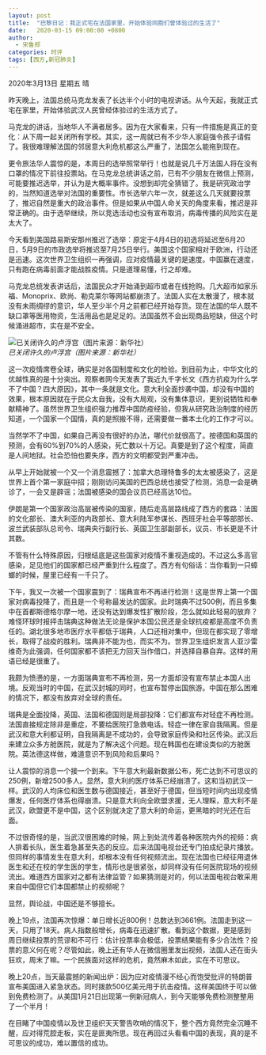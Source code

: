 ```yaml
---
layout: post
title:  "巴黎日记：我正式宅在法国家里，开始体验同胞们曾体验过的生活了"
date:   2020-03-15 09:00:00 +0800
author: 
  - 宋鲁郑
categories: 时评
tags: [西方,新冠肺炎]
---
```

2020年3月13日 星期五 晴

昨天晚上，法国总统马克龙发表了长达半个小时的电视讲话。从今天起，我就正式宅在家里，开始体验武汉人民曾经体验过的生活方式了。

马克龙的讲话，当地华人不满者居多。因为在大家看来，只有一件措施是真正的变化：从下周一起关闭所有学校。其实，这一周就已有不少华人家庭强令孩子请假了。我很难理解法国的邻居意大利危机都这么严重了，法国怎么能拖到现在。

更令旅法华人震惊的是，本周日的选举照常举行！也就是说几千万法国人将在没有口罩的情况下前往投票站。在马克龙总统讲话之前，已有不少朋友在微信上预测，可能要推迟选举，并认为是大概率事件。没想到却完全猜错了。我是研究政治学的，当然知道选举对法国的重要性。市长选举六年一次，就差这么几天就要投票了，推迟自然是重大的政治事件。但是如果从中国人命关天的角度来看，推迟是非常正确的。由于选举继续，所以竞选活动也没有宣布取消，病毒传播的风险实在是太大了。

今天看到美国路易斯安那州推迟了选举：原定于4月4日的初选将延迟至6月20日，5月9日的市政选举将推迟至7月25日举行。美国这个国家相对于欧洲，行动还是迅速。这次世界卫生组织一再强调，应对疫情最关键的是速度。中国赢在速度，只有跑在病毒前面才能战胜疫情。只是道理易懂，行之却难。

马克龙总统发表讲话后，法国民众才开始涌到超市或者在线抢购。几大超市如家乐福、Monoprix、欧尚、勒克莱尔等网站都崩溃了。法国人实在太散漫了，根本就没有未雨绸缪的意识，华人至少半个月之前都已经开始存货。现在法国的华人既不缺口罩等医用物资，生活用品也是足足的。法国虽然不会出现商品短缺，但这个时候涌进超市，实在是不安全。

![已关闭许久的卢浮宫（图片来源：新华社）]({{site.url}}/assets/images/20200315093627266.jpg)  
*已关闭许久的卢浮宫（图片来源：新华社）*

这一次疫情席卷全球，确实是对各国制度和文化的检验。到目前为止，中华文化的优越性真的是十分突出。观察者网今天发表了我近九千字长文《西方抗疫为什么学不了中国？四大原因》，其中一条就是文化。意大利全面抄袭中国，却没有中国的效果，根本原因就在于民众太自我，没有大局观，没有集体意识，更别说牺牲和奉献精神了。虽然世界卫生组织强力推荐中国防疫经验，但我从研究政治制度的经历知道，一个国家一个国情，真的是照搬不得，还需要做一番本土化的工作才可以。

当然学不了中国，如果自己再没有很好的办法，哪代价就很高了。按德国和英国的预测，会有60%到70%的人感染，死亡数以十万记。真要是到了这个程度，简直是人间地狱。社会恐怕也要失序，西方的文明都受到严重冲击。

从早上开始就被一个又一个消息震撼了：加拿大总理特鲁多的太太被感染了，这是世界上首个第一家庭中招；刚刚访问美国的巴西总统也接受了检测，消息一会是确诊了，一会又是辟谣；法国被感染的国会议员已经高达10位。

伊朗是第一个国家政治高层被传染的国家，随后走高层路线成了西方的套路：法国的文化部长、澳大利亚的内政部长、意大利陆军参谋长、西班牙社会平等部部长、波兰武装部队总司令、瑞典央行副行长、英国卫生部副部长，议员、市长更是不计其数。

不管有什么特殊原因，归根结底是这些国家对疫情不重视造成的。不过这么多高官感染，足见他们的国家都已经严重到什么程度了。西方有句俗话：当你看到一只蟑螂的时候，屋里已经有一千只了。

下午，我又一次被一个国家震到了：瑞典宣布不再进行检测！这是世界上第一个国家对病毒投降了，而且是一个号称最发达的国家。此时瑞典不过500例，而且多集中在首都斯德格尔摩一地，还没有达到爆发性扩散阶段，怎么就如此轻易的放弃？难怪环球时报抨击瑞典这种做法无论是保护本国公民还是全球抗疫都是高度不负责任的。湖北很多地市医疗水平都低于瑞典，人口还相对集中，但现在都实现了零增长，取得了战疫的胜利。瑞典非不能为也，而实不为。世界卫生组织发言人亚沙雷维奇为此强调，任何国家都不该把无力回天当作借口，并选择自暴自弃。这样的用语已经是很重了。

我颇为愤懑的是，一方面瑞典宣布不再检测，另一方面却没有宣布禁止本国人出境。反观当时的中国，在武汉封城的同时，也宣布暂停出国旅游。中国在那么困难的情况下，都没有放弃对全球的责任。

瑞典是全面投降，英国、法国和德国则是局部投降：它们都宣布对轻症不再检测。法国直接规定除非是重症，不要给医院打急救电话。轻症一律在家自我隔离。但是武汉和意大利都证明，自我隔离是不成功的，会导致家庭传染和社区传染。武汉后来建立众多方舱医院，就是为了解决这个问题。现在韩国也在建设类似的方舱医院。英法德这样做，难道意识不到风险和后果吗？

让人震惊的消息一个接一个到来。下午意大利最新数据公布，死亡达到不可思议的250例，新增2500多人。显然，意大利的医疗体系已经崩溃了。这和当初武汉一样。武汉的人均床位和医生数与德国接近，甚至好于德国，但当短时间内出现疫情爆发，任何医疗体系也得崩溃。只是意大利向全欧盟求援，无人理睬，意大利不是武汉，欧盟更不是中国，这个区别就决定了意大利的命运，更黑暗的时光还在后面。

不过很奇怪的是，当武汉很困难的时候，网上到处流传着各种医院内外的视频：病人排着长队，医生着急甚至失态的反应。后来法国电视台还专门拍成纪录片播放。但同样的事情发生在意大利，却根本没有任何视频流出。现在法国也已经征用退休医生和还在校的学生医的学生，情形也是很紧张，却同样没有任何医院现场的视频流出。难道西方国家对之都有法律监管？如果猜测是对的，何以法国电视台敢采用来自中国但它们本国都禁止的视频呢？

显然，舆论战，中国还是不够擅长。

晚上19点，法国再次惊爆：单日增长近800例！总数达到3661例。法国走到这一天，只用了18天。病人指数般增长，病毒在迅速扩散。看到这个数据，更是感到周日继续投票的荒谬和不可行：估计投票率会极低，投票结果能有多少合法性？投票的意义何在呢？尽管如此，晚上还有华人在微信圈里发出视频，法国人还在街头狂欢，周末了嘛。一个民族面对这样的危机，竟然麻木如此，实在不可思议。

晚上20点，当天最震撼的新闻出炉：因为应对疫情漫不经心而饱受批评的特朗普宣布美国进入紧急状态。同时拨款500亿美元用于抗击疫情。这样美国终于可以做到免费检测了。从美国1月21日出现第一例新冠病人，到今天能够免费检测整整用了一个半月！

在目睹了中国疫情以及世卫组织天天警告吹哨的情况下，整个西方竟然完全沉睡不醒，应对得荒腔走板，实在是匪夷所思。现在再回过头看看中国的表现，真的是不可思议的成功，难以置信的成功。